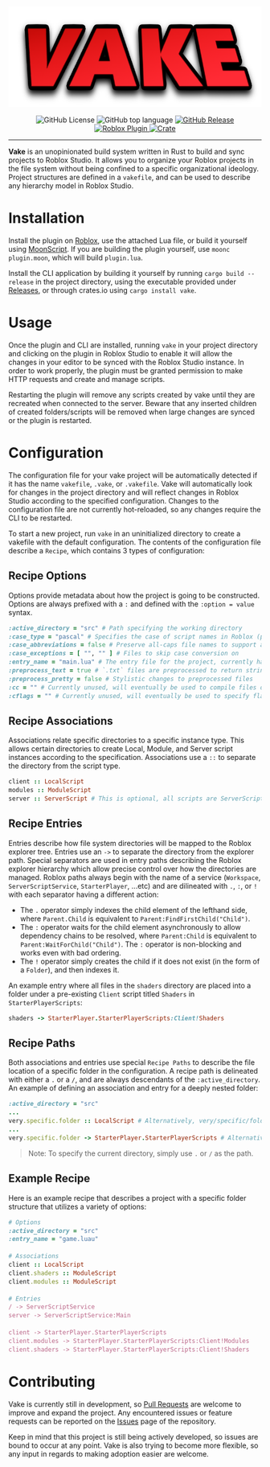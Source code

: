 <p align="center">
  <img src="https://raw.githubusercontent.com/murdealtax/vake/main/assets/logo.png" alt="Logo" height="200"/>
</p>

<div align="center">

![GitHub License](https://img.shields.io/github/license/murdealtax/vake?style=plastic)
![GitHub top language](https://img.shields.io/github/languages/top/murdealtax/vake?style=plastic)
<a href="https://github.com/murdealtax/vake/releases">
![GitHub Release](https://img.shields.io/github/v/release/murdealtax/vake?style=plastic)
</a>
<a href="https://create.roblox.com/store/asset/113389894632576">
![Roblox Plugin](https://img.shields.io/badge/roblox-plugin-red?style=plastic)
</a>
<a href="https://crates.io/crates/vake">
![Crate](https://img.shields.io/crates/v/vake?style=plastic)
</a>

</div>

<hr>

**Vake** is an unopinionated build system written in Rust to build and sync projects to Roblox Studio. It allows you to organize your Roblox projects in the file system without being confined to a specific organizational ideology. Project structures are defined in a `vakefile`, and can be used to describe any hierarchy model in Roblox Studio.

# Installation

Install the plugin on [Roblox](https://create.roblox.com/store/asset/113389894632576), use the attached Lua file, or build it yourself using [MoonScript](https://moonscript.org). If you are building the plugin yourself, use `moonc plugin.moon`, which will build `plugin.lua`.

Install the CLI application by building it yourself by running `cargo build --release` in the project directory, using the executable provided under [Releases](https://github.com/murdealtax/releases), or through crates.io using `cargo install vake`.

# Usage

Once the plugin and CLI are installed, running `vake` in your project directory and clicking on the plugin in Roblox Studio to enable it will allow the changes in your editor to be synced with the Roblox Studio instance. In order to work properly, the plugin must be granted permission to make HTTP requests and create and manage scripts.

Restarting the plugin will remove any scripts created by vake until they are recreated when connected to the server. Beware that any inserted children of created folders/scripts will be removed when large changes are synced or the plugin is restarted.

# Configuration

The configuration file for your vake project will be automatically detected if it has the name `vakefile`, `.vake`, or `.vakefile`. Vake will automatically look for changes in the project directory and will reflect changes in Roblox Studio according to the specified configuration. Changes to the configuration file are not currently hot-reloaded, so any changes require the CLI to be restarted.

To start a new project, run `vake` in an uninitialized directory to create a vakefile with the default configuration. The contents of the configuration file describe a `Recipe`, which contains 3 types of configuration:

## Recipe Options

Options provide metadata about how the project is going to be constructed. Options are always prefixed with a `:` and defined with the `:option = value` syntax.

```ruby
:active_directory = "src" # Path specifying the working directory
:case_type = "pascal" # Specifies the case of script names in Roblox (pascal, camel, snake, kebab)
:case_abbreviations = false # Preserve all-caps file names to support abbreviations
:case_exceptions = [ "", "" ] # Files to skip case conversion on
:entry_name = "main.lua" # The entry file for the project, currently has no effect
:preprocess_text = true # `.txt` files are preprocessed to return strings
:preprocess_pretty = false # Stylistic changes to preprocessed files
:cc = "" # Currently unused, will eventually be used to compile files of arbitrary type
:cflags = "" # Currently unused, will eventually be used to specify flags to the compiler
```

## Recipe Associations

Associations relate specific directories to a specific instance type. This allows certain directories to create Local, Module, and Server script instances according to the specification. Associations use a `::` to separate the directory from the script type.

```ruby
client :: LocalScript
modules :: ModuleScript
server :: ServerScript # This is optional, all scripts are ServerScripts by default
```

## Recipe Entries

Entries describe how file system directories will be mapped to the Roblox explorer tree. Entries use an `->` to separate the directory from the explorer path. Special separators are used in entry paths describing the Roblox explorer hierarchy which allow precise control over how the directories are managed. Roblox paths always begin with the name of a service (`Workspace`, `ServerScriptService`, `StarterPlayer`, ...etc) and are dilineated with `.`, `:`, or `!` with each separator having a different action:

* The `.` operator simply indexes the child element of the lefthand side, where `Parent.Child` is equivalent to `Parent:FindFirstChild("Child")`. 
* The `:` operator waits for the child element asynchronously to allow dependency chains to be resolved, where `Parent:Child` is equivalent to `Parent:WaitForChild("Child")`. The `:` operator is non-blocking and works even with bad ordering.
* The `!` operator simply creates the child if it does not exist (in the form of a `Folder`), and then indexes it.

An example entry where all files in the `shaders` directory are placed into a folder under a pre-existing `Client` script titled `Shaders` in `StarterPlayerScripts`:

```ruby
shaders -> StarterPlayer.StarterPlayerScripts:Client!Shaders
```

## Recipe Paths

Both associations and entries use special `Recipe Paths` to describe the file location of a specific folder in the configuration. A recipe path is delineated with either a `.` or a `/`, and are always descendants of the `:active_directory`. An example of defining an association and entry for a deeply nested folder:

```ruby
:active_directory = "src"
...
very.specific.folder :: LocalScript # Alternatively, very/specific/folder
...
very.specific.folder -> StarterPlayer.StarterPlayerScripts # Alternatively, very/specific/folder
```

> Note: To specify the current directory, simply use `.` or `/` as the path.

## Example Recipe

Here is an example recipe that describes a project with a specific folder structure that utilizes a variety of options: 

```ruby
# Options
:active_directory = "src"
:entry_name = "game.luau"

# Associations
client :: LocalScript
client.shaders :: ModuleScript
client.modules :: ModuleScript

# Entries
/ -> ServerScriptService
server -> ServerScriptService:Main

client -> StarterPlayer.StarterPlayerScripts
client.modules -> StarterPlayer.StarterPlayerScripts:Client!Modules
client.shaders -> StarterPlayer.StarterPlayerScripts:Client!Shaders
```

# Contributing

Vake is currently still in development, so [Pull Requests](https://github.com/murdealtax/vake/pulls) are welcome to improve and expand the project. Any encountered issues or feature requests can be reported on the [Issues](https://github.com/murdealtax/vake/issues) page of the repository.

Keep in mind that this project is still being actively developed, so issues are bound to occur at any point. Vake is also trying to become more flexible, so any input in regards to making adoption easier are welcome.